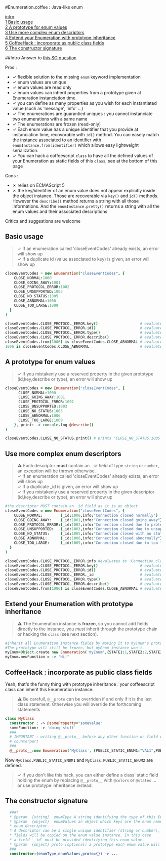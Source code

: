 
#Enumeration.coffee : Java-like enum

>
[intro](#intro)  
[1 Basic usage](#basic-usage)  
[2 A prototype for enum values](#a-prototype-for-enum-values)  
[3 Use more complex enum descriptors](#use-more-complex-enum-descriptors)  
[4 Extend your Enumeration with prototype inheritance](#extend-your-enumeration-with-prototype-inheritance)  
[5 CoffeeHack : incorporate as public class fields](#coffeehack--incorporate-as-public-class-fields)  
[6 The constructor signature](#the-constructor-signature)  

##Intro
Answer to [this SO question](http://stackoverflow.com/questions/9369780/coffeescript-and-enum-values)  

Pros : 
* ✓ flexible solution to the missing `enum` keyword implementation
* ✓ enum values are unique
* ✓ enum values are read only
* ✓ enum values can inherit properties from a prototype given at Enumeration instanciation time. 
* ✓ you can define as many properties as you wish for each instantiated value (such as 'message', 'info' ...)
* ✓ The enumerations are guarantied uniques : you cannot instanciate two enumerations with a same name
* ✓ The enumerations are frozen (read-only)
* ✓ Each enum value has a unique identifier that you provide at instanciation time, recovorable with `id()` method. You can easely match the instance associated to an identifier with `enumInstance.from(identifier)` which allows easy lightweight serialization.
* ✓ You can hack a coffeescript `class` to have all the defined values of your Enumeration as static fields of this `class`, see at the bottom of this page

Cons :
* ✗ relies on ECMAScript 5 
* ✗ the key/identifier of an enum value does not appear explicitly inside the object instance. Those are recoverable via `key()` and `id()` methods. However the `describe()` method returns a string with all those informations. And the `enumInstance.pretty()` returns a string with all the enum values and their associated descriptions.

Critics and suggestions are welcome

## Basic usage
> ✓ If an enumeration called 'closeEventCodes' already exists, an error will show up  
> ✓ If a duplicate id (value associated to key) is given, an error will show up  

```coffeescript
closeEventCodes = new Enumeration("closeEventCodes", {
    CLOSE_NORMAL:1000
    CLOSE_GOING_AWAY:1001
    CLOSE_PROTOCOL_ERROR:1002
    CLOSE_UNSUPPORTED:1003
    CLOSE_NO_STATUS:1005
    CLOSE_ABNORMAL:1006
    CLOSE_TOO_LARGE:1009
  }
)
```
```coffeescript
closeEventCodes.CLOSE_PROTOCOL_ERROR.key()                   # evaluates to 'CLOSE_PROTOCOL_ERROR'  
closeEventCodes.CLOSE_PROTOCOL_ERROR.id()                    # evaluates to 1002  
closeEventCodes.CLOSE_PROTOCOL_ERROR.type()                  # evaluates to 'closeEventCodes'  
closeEventCodes.CLOSE_PROTOCOL_ERROR.describe()              # evaluates to 'CLOSE_PROTOCOL_ERROR:1002' 
closeEventCodes.from(1006) is closeEventCodes.CLOSE_ABNORMAL # evaluates to true
1006 is closeEventCodes.CLOSE_ABNORMAL                       # evaluates to false
```

## A prototype for enum values
> ✓ If you mistakenly use a reserved property in the given prototype (id,key,describe or type), an error will show up

```coffeescript
closeEventCodes = new Enumeration("closeEventCodes", {
      CLOSE_NORMAL:1000
      CLOSE_GOING_AWAY:1001
      CLOSE_PROTOCOL_ERROR:1002
      CLOSE_UNSUPPORTED:1003
      CLOSE_NO_STATUS:1005
      CLOSE_ABNORMAL:1006
      CLOSE_TOO_LARGE:1009
    }, print: -> console.log @describe()
)
```
```coffeescript
closeEventCodes.CLOSE_NO_STATUS.print() # prints 'CLOSE_NO_STATUS:1005'
```
## Use more complex enum descriptors

> ⚠ Each descriptor **must** contain an `_id` field of type `string` or `number`, an exception will be thrown otherwise.  
> ✓ If an enumeration called 'closeEventCodes' already exists, an error will show up  
> ✓ If a duplicate _id is given, an error will show up  
> ✓ If you mistakenly use a reserved property in the given descriptor (id,key,describe or type), an error will show up

```coffeescript
#the descriptor MUST contain an _id field as it is an object
closeEventCodes = new Enumeration("closeEventCodes", {
    CLOSE_NORMAL:        {_id:1000,info:"Connection closed normally"}
    CLOSE_GOING_AWAY:    {_id:1001,info:"Connection closed going away"}
    CLOSE_PROTOCOL_ERROR:{_id:1002,info:"Connection closed due to protocol error"}
    CLOSE_UNSUPPORTED:   {_id:1003,info:"Connection closed due to unsupported operation"}
    CLOSE_NO_STATUS:     {_id:1005,info:"Connection closed with no status"}
    CLOSE_ABNORMAL:      {_id:1006,info:"Connection closed abnormally"}
    CLOSE_TOO_LARGE:     {_id:1009,info:"Connection closed due to too large packet"}
  }
)
```
```coffeescript
closeEventCodes.CLOSE_PROTOCOL_ERROR.info #evaluates to 'Connection closed due to protocol error'
closeEventCodes.CLOSE_PROTOCOL_ERROR.key()                   # evaluates to 'CLOSE_PROTOCOL_ERROR'  
closeEventCodes.CLOSE_PROTOCOL_ERROR.id()                    # evaluates to 1002  
closeEventCodes.CLOSE_PROTOCOL_ERROR._id                     # evaluates to undefined 
closeEventCodes.CLOSE_PROTOCOL_ERROR.type()                  # evaluates to 'closeEventCodes'  
closeEventCodes.CLOSE_PROTOCOL_ERROR.describe()              # evaluates to 'CLOSE_PROTOCOL_ERROR:1002 {info:Connection closed due to protocol error}' 
closeEventCodes.from(1006) is closeEventCodes.CLOSE_ABNORMAL # evaluates to true
```
## Extend your Enumeration with prototype inheritance

> ⚠ The Enumeration instance is **frozen**, so you cannot add fields directly to the instance, you *must* inherit through the prototype chain or hacking the `class` (see next section). 

```coffeescript
#Inherit all Enumeration instance fields by moving it to myEnum's prototype
#The prototype will still be frozen, but myEnum instance won't. 
myEnum=Object.create new Enumeration('myEnum',{STATE1:1,STATE2:2,STATE3:3})
myEnum.newFunction = -> "Hi!"
```

## CoffeeHack : incorporate as public class fields
Yeah, that's the funny thing with prototype inheritance : your coffeescript class can inherit this Enumeration instance.

> ⚠ Be carefull, `@__proto` can be overriden if and only if it is the last class statement. Otherwise you will override the forthcoming statements 

```coffeescript
class MyClass
  constructor : -> @someProperty="someValue"
  someFunction: -> 'doing stuff'
  ###
  # IMPORTANT : writing @__proto__ before any other function or field will erase those, that's the hacky 
  # counterpart
  ###
  @__proto__:new Enumeration('MyClass', {PUBLIC_STATIC_ENUM1:"VAL1",PUBLIC_STATIC_ENUM2:"VAL2"})
```
Now `MyClass.PUBLIC_STATIC_ENUM1` and `MyClass.PUBLIC_STATIC_ENUM2` are defined.

> ✓ If you don't like this hack, you can either define a class' static field holding the enum by replacing `@__proto__` with `@colors` or `@states` ... or use prototype inheritance instead. 

## The constructor signature
```coffeescript
  ###*
  * @param  {string}  enumType A string identifying the type of this Enumeration instance
  * @param  {object}  enumValues an object which keys are the enum names, and values are 
  * enum descriptor.
  * A descriptor can be a single unique identifier (string or number),  or an object whose 
  * fields will be copied on the enum value instance. In this case
  * a field '_id' must be provided identifying this enum value.
  * @param  {object} proto [optional] a prototype each enum value will inherit from
  ###
  constructor:(enumType,enumValues,proto={}) -> ...
```
